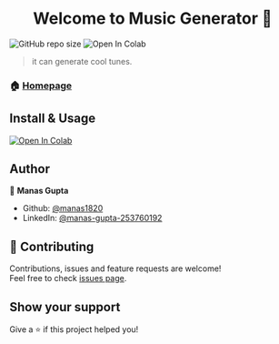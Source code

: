 <h1 align="center">Welcome to Music Generator 👋</h1>
<p>
  <!-- <a href="https://github.com/hayat-tamboli/Music_Generator/blob/master/license" target="_blank">
    <img alt="License: MIT" src="https://img.shields.io/badge/License-MIT-yellow.svg" />
  </a> -->
  <img alt="GitHub repo size" src="https://img.shields.io/github/repo-size/manas1820/music_generator?style=for-the-badge">
  <img src="https://img.shields.io/badge/-python-green?style=for-the-badge&logo=python" alt="Open In Colab"/>
    
</p>

> it can generate cool tunes.

### 🏠 [Homepage](https://github.com/Manas1820/Music_Generator)

## Install & Usage


<a href="https://colab.research.google.com/github/Manas1820/Music_Generator/blob/master/MakeMusic.ipynb" target="_parent"><img src="https://colab.research.google.com/assets/colab-badge.svg" alt="Open In Colab"/></a>


<!-- ## Usage

```sh
npm run
```

## Run tests

```sh
npm test
``` -->

## Author

👤 **Manas Gupta**

* Github: [@manas1820](https://github.com/manas1820)
* LinkedIn: [@manas-gupta-253760192](https://linkedin.com/in/manas-gupta-253760192)

## 🤝 Contributing

Contributions, issues and feature requests are welcome!<br />Feel free to check [issues page](https://github.com/Manas1820/Music_Generator/issues). 

## Show your support

Give a ⭐️ if this project helped you!

<!-- ## 📝 License

Copyright © 2020 [Manas Gupta](https://github.com/manas1820).<br />
This project is [MIT](https://github.com/hayat-tamboli/Music_Generator/blob/master/license) licensed. -->
